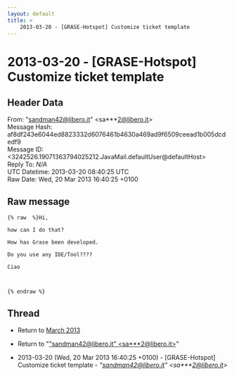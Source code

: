 ```yaml
---
layout: default
title: >
    2013-03-20 - [GRASE-Hotspot] Customize ticket template
---
```


# 2013-03-20 - [GRASE-Hotspot] Customize ticket template

## Header Data

From: "sandman42@libero.it" \<sa***2@libero.it\><br>
Message Hash: af8df243e6044ed8823332d6076461b4630a469ad9f6509ceead1b005dcdedf9<br>
Message ID: \<3242526.19071363794025212.JavaMail.defaultUser@defaultHost\><br>
Reply To: _N/A_<br>
UTC Datetime: 2013-03-20 08:40:25 UTC<br>
Raw Date: Wed, 20 Mar 2013 16:40:25 +0100<br>

## Raw message

```
{% raw  %}Hi,

how can I do that?

How has Grase been developed.

Do you use any IDE/Tool????

Ciao



{% endraw %}
```

## Thread

+ Return to [March 2013](/archive/2013/03)

+ Return to "["sandman42@libero.it" <sa***2<span>@</span>libero.it>](/authors/sa___2_at_libero_it)"

+ 2013-03-20 (Wed, 20 Mar 2013 16:40:25 +0100) - [GRASE-Hotspot] Customize ticket template - _"sandman42@libero.it" \<sa***2@libero.it\>_

